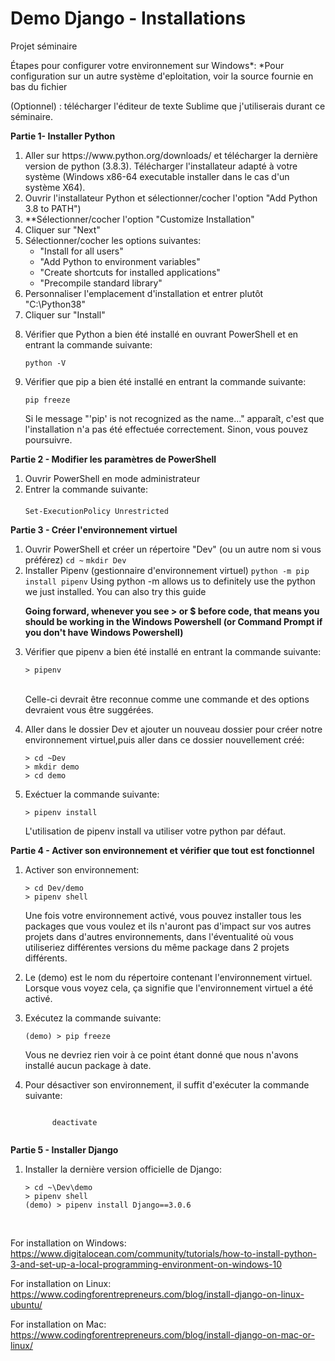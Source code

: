 # Demo Django - Installations
Projet séminaire

Étapes pour configurer votre environnement sur Windows*:
*Pour configuration sur un autre système d'eploitation, voir la source fournie en bas du fichier

(Optionnel) : télécharger l'éditeur de texte Sublime que j'utiliserais durant ce séminaire.

<b>Partie 1- Installer Python</b>

<ol>
	<li>Aller sur https://www.python.org/downloads/ et télécharger la dernière version de python (3.8.3). Télécharger l'installateur adapté à votre système (Windows x86-64 executable installer dans le cas d'un système X64).</li>
	<li>Ouvrir l'installateur Python et sélectionner/cocher l'option "Add Python 3.8 to PATH")</li>
	<li>**Sélectionner/cocher l'option "Customize Installation"</li>
	<li>Cliquer sur "Next"</li>
	<li>Sélectionner/cocher les options suivantes:
			<ul>
				<li>"Install for all users"</li>
				<li>"Add Python to environment variables"</li>
				<li>"Create shortcuts for installed applications"</li>
				<li>"Precompile standard library"</li>
			</ul>
	</li>
	<li>Personnaliser l'emplacement d'installation et entrer plutôt "C:\Python38"</li>
	<li>Cliquer sur "Install"</li>
	<li>
    <p>Vérifier que Python a bien été installé en ouvrant PowerShell et en entrant la commande suivante:</p>
		<code>python -V</code>
	</li>
	<li>
    <p>Vérifier que pip a bien été installé en entrant la commande suivante:</p>
		<code>pip freeze</code>
		<p>Si le message "'pip' is not recognized as the name..." apparaît, c'est que l'installation n'a pas été effectuée correctement.
      Sinon, vous pouvez poursuivre.
    </p>
	</li>
</ol>
  
<b>Partie 2 - Modifier les paramètres de PowerShell</b>

<ol>
	<li>Ouvrir PowerShell en mode administrateur</li>
	<li>Entrer la commande suivante:<br><br>
		<code>Set-ExecutionPolicy Unrestricted</code>
	</li>
</ol>

<b>Partie 3 - Créer l'environnement virtuel </b>
<ol>
	<li>Ouvrir PowerShell et créer un répertoire "Dev" (ou un autre nom si vous préférez)
		<code>cd ~</code>
		<code>mkdir Dev</code>
	</li>
	<li>Installer Pipenv (gestionnaire d'environnement virtuel) 
		<code>python -m pip install pipenv</code>
		Using python -m allows us to definitely use the python we just installed. You can also try this guide
		<p><b>Going forward, whenever you see > or $ before code, that means you should be working in the Windows Powershell (or Command Prompt if you don't have Windows Powershell)</b></p>
	</li>
	<li>
		<p>Vérifier que pipenv a bien été installé en entrant la commande suivante:</li></p>
		<code>> pipenv</code></br><br>
		<p>Celle-ci devrait être reconnue comme une commande et des options devraient vous être suggérées.</p>
	</li>
	<li>
  <p>
    Aller dans le dossier Dev et ajouter un nouveau dossier pour créer notre environnement virtuel,puis aller dans ce dossier
    nouvellement créé:
  </p>
    <code>> cd ~Dev</code><br>
    <code>> mkdir demo</code><br>
    <code>> cd demo</code><br>
	</li>
	<li>
    <p>Exéctuer la commande suivante:</p>
		<code>> pipenv install</code>
    <p>L'utilisation de pipenv install va utiliser votre python par défaut.</p>
	</li>
</ol>

<b>Partie 4 - Activer son environnement et vérifier que tout est fonctionnel</b>
<ol>
	<li>
    <p>Activer son environnement:</p>
    <code>> cd Dev/demo</code><br>
    <code>> pipenv shell</code><br>
		<p>
      Une fois votre environnement activé, vous pouvez installer tous les packages que vous voulez et ils n'auront pas d'impact 
      sur vos autres projets dans d'autres environnements, dans l'éventualité où vous utiliseriez différentes versions du même package
      dans 2 projets différents.
     </p>
	</li>
	<li>
		Le (demo) est le nom du répertoire contenant l'environnement virtuel. Lorsque vous voyez cela, ça signifie que l'environnement
    virtuel a été activé.
  </li>
  <li>
    <p>Exécutez la commande suivante:</p>
    <code>(demo) > pip freeze</code><br>
    <p>Vous ne devriez rien voir à ce point étant donné que nous n'avons installé aucun package à date.</p>
  </li>
  <li>
    <p>Pour désactiver son environnement, il suffit d'exécuter la commande suivante:</p>
    <code>
      deactivate
    </code>
  </li>
</ol>		
		
<b>Partie 5 - Installer Django</b>
<ol>
  <li>
    <p>Installer la dernière version officielle de Django:</p>
    <code>> cd ~\Dev\demo</code><br>
    <code>> pipenv shell</code><br>
    <code>(demo) > pipenv install Django==3.0.6</code><br>
  </li>
</ol>
<br>

For installation on Windows:
https://www.digitalocean.com/community/tutorials/how-to-install-python-3-and-set-up-a-local-programming-environment-on-windows-10

For installation on Linux:
https://www.codingforentrepreneurs.com/blog/install-django-on-linux-ubuntu/

For installation on Mac:
https://www.codingforentrepreneurs.com/blog/install-django-on-mac-or-linux/
